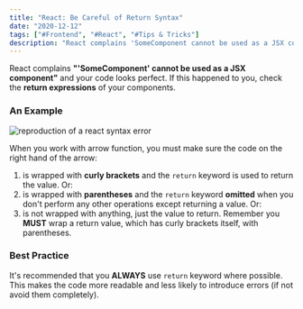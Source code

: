 ```yaml
---
title: "React: Be Careful of Return Syntax"
date: "2020-12-12"
tags: ["#Frontend", "#React", "#Tips & Tricks"]
description: "React complains 'SomeComponent cannot be used as a JSX component' and your code looks perfect. If this happened to you, check the return expressions of your components."
---
```

React complains **"'SomeComponent' cannot be used as a JSX component"** and your code looks perfect. If this happened to you, check the **return expressions** of your components.

### An Example

![reproduction of a react syntax error](/images/post-images/react-error.png)

When you work with arrow function, you must make sure the code on the right hand of the arrow:

1. is wrapped with **curly brackets** and the `return` keyword is used to return the value. Or:
2. is wrapped with **parentheses** and the `return` keyword **omitted** when you don't perform any other operations except returning a value. Or:
3. is not wrapped with anything, just the value to return. Remember you **MUST** wrap a return value, which has curly brackets itself, with parentheses.

### Best Practice

It's recommended that you **ALWAYS** use `return` keyword where possible. This makes the code more readable and less likely to introduce errors (if not avoid them completely).

